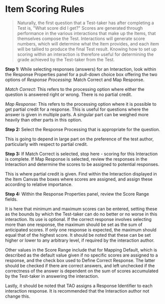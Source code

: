 <!--
created_at: 2015-05-15
authors:         
    - "Ben Angel"    
--> 

# Item Scoring Rules

>Naturally, the first question that a Test-taker has after completing a Test is, "What score did I get?" Scores are generated through performance in the various interactions that make up the Items, that themselves compose the Test. Interactions will generate score numbers, which will determine what the Item provides, and each item will be tallied to produce the final Test result. Knowing how to set up scoring within an interaction is therefore useful for determining the grade achieved by the Test-taker from the Test.

**Step 1:** While selecting responses (answers) for an Interaction, look within the Response Properties panel for a pull-down choice box offering the two options of *Response Processing*: Match Correct and Map Response.

*Match Correct:* This refers to the processing option where either the question is answered right or wrong. There is no partial credit.

*Map Response:* This refers to the processing option where it is possible to get partial credit for a response. This is useful for questions where the answer is given in multiple parts. A singular part can be weighed more heavily than other parts in this option.

**Step 2:** Select the Response Processing that is appropriate for the question.

This is going to depend in large part on the preference of the test author, particularly with respect to partial credit.

**Step 3:** If Match Correct is selected, stop here - scoring for this Interaction is complete. If Map Response is selected, review the responses in the Interaction and determine the scores to be assigned to potential responses.

This is where partial credit is given. Find within the Interaction displayed in the Item Canvas the boxes where scores are assigned, and assign these according to relative importance. 

**Step 4:** Within the Response Properties panel, review the Score Range fields.

It is here that minimum and maximum scores can be entered, setting these as the bounds by which the Test-taker can do no better or no worse in this interaction. Its use is optional. If the correct response involves selecting more than one response, the maximum should be set as the sum of anticipated scores. If only one response is expected, the maximum should equal that of the highest score. It should be noted that these can be set higher or lower to any arbitrary level, if required by the interaction author.

Other values in the Score Range include that for Mapping Default, which is described as the default value given if no specific scores are assigned to a response, and the check box used to Define Correct Response. The latter should be checked if there are correct answers, and left unchecked if the correctness of the answer is dependent on the sum of scores accumulated by the Test-taker in answering the interaction.

Lastly, it should be noted that TAO assigns a Response Identifier to each interaction response. It is recommended that the Interaction author not change this.